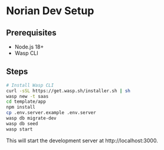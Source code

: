 # Norian Dev Setup

## Prerequisites
- Node.js 18+
- Wasp CLI

## Steps

```bash
# Install Wasp CLI
curl -sSL https://get.wasp.sh/installer.sh | sh
wasp new -t saas
cd template/app
npm install
cp .env.server.example .env.server
wasp db migrate-dev
wasp db seed
wasp start
```

This will start the development server at http://localhost:3000.
